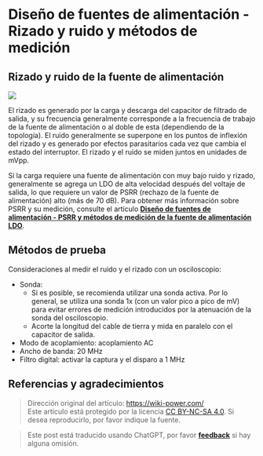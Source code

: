 # Diseño de fuentes de alimentación - Rizado y ruido y métodos de medición

## Rizado y ruido de la fuente de alimentación

![](https://f004.backblazeb2.com/file/wiki-media/img/20220708164040.png)

El rizado es generado por la carga y descarga del capacitor de filtrado de salida, y su frecuencia generalmente corresponde a la frecuencia de trabajo de la fuente de alimentación o al doble de esta (dependiendo de la topología). El ruido generalmente se superpone en los puntos de inflexión del rizado y es generado por efectos parasitarios cada vez que cambia el estado del interruptor. El rizado y el ruido se miden juntos en unidades de mVpp.

Si la carga requiere una fuente de alimentación con muy bajo ruido y rizado, generalmente se agrega un LDO de alta velocidad después del voltaje de salida, lo que requiere un valor de PSRR (rechazo de la fuente de alimentación) alto (más de 70 dB). Para obtener más información sobre PSRR y su medición, consulte el artículo [**Diseño de fuentes de alimentación - PSRR y métodos de medición de la fuente de alimentación LDO**](https://wiki-power.com/es/%E7%94%B5%E6%BA%90%E8%AE%BE%E8%AE%A1-LDO%E7%94%B5%E6%BA%90%E6%8A%91%E5%88%B6%E6%AF%94%EF%BC%88PSRR%EF%BC%89%E4%B8%8E%E6%B5%8B%E9%87%8F%E6%96%B9%E6%B3%95).

## Métodos de prueba

Consideraciones al medir el ruido y el rizado con un osciloscopio:

- Sonda:
  - Si es posible, se recomienda utilizar una sonda activa. Por lo general, se utiliza una sonda 1x (con un valor pico a pico de mV) para evitar errores de medición introducidos por la atenuación de la sonda del osciloscopio.
  - Acorte la longitud del cable de tierra y mida en paralelo con el capacitor de salida.
- Modo de acoplamiento: acoplamiento AC
- Ancho de banda: 20 MHz
- Filtro digital: activar la captura y el disparo a 1 MHz

## Referencias y agradecimientos

> Dirección original del artículo: <https://wiki-power.com/>  
> Este artículo está protegido por la licencia [CC BY-NC-SA 4.0](https://creativecommons.org/licenses/by/4.0/deed.zh). Si desea reproducirlo, por favor indique la fuente.

> Este post está traducido usando ChatGPT, por favor [**feedback**](https://github.com/linyuxuanlin/Wiki_MkDocs/issues/new) si hay alguna omisión.
